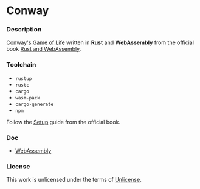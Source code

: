 # **Conway**

### **Description**

[Conway's Game of Life](https://en.wikipedia.org/wiki/Conway%27s_Game_of_Life) written in **Rust** and **WebAssembly** from the official book [Rust and WebAssembly](https://rustwasm.github.io/).

### **Toolchain**

+ `rustup`
+ `rustc`
+ `cargo`
+ `wasm-pack`
+ `cargo-generate`
+ `npm`

Follow the [Setup](https://rustwasm.github.io/book/game-of-life/setup.html) guide from the official book.

### **Doc**

+ [WebAssembly](https://webassembly.org/)

### **License**

This work is unlicensed under the terms of [Unlicense](http://unlicense.org/).
